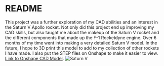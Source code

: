 # README
This project was a further exploration of my CAD abilities and an interest in the Saturn V Apollo rocket. Not only did this project end up improving my CAD skills, but also taught me about the makeup of the Saturn V rocket and the different components that made up the F-1 Rocketdyne engine. Over 6 months of my time went into making a very detailed Saturn V model. In the future, I hope to 3D print this model to add to my collection of other rockets I have made. I also put the STEP files on Onshape to make it easier to view. [Link to Onshape CAD Model](https://cad.onshape.com/documents/00403900ea33066ab9d56223/w/53e3ffb20ae115028022b91b/e/51f2fb22b6271fe7d208e4f2?renderMode=0&uiState=654179c367c786101a34d509).
![Saturn V](https://github.com/Hunter-Rohovit/Rubik-s-Cube-Simulator/assets/105554281/ebb72808-3e5f-400a-8e71-b6e2b27effb2)


